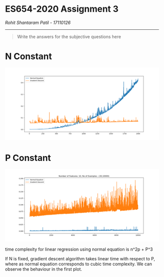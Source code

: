 # ES654-2020 Assignment 3

*Rohit Shantaram Patil* - *17110126*

------

> Write the answers for the subjective questions here

# N Constant
![](q8_N_const.png)

# P Constant
![](q8_P_const.png)




time complexity for linear regression using normal equation is n^2p + P^3

If N is fixed, gradient descent algorithm takes linear time with respect to P, where as normal equation corresponds to cubic time complexity. We can observe the behaviour in the first plot. 